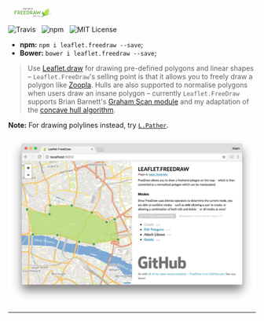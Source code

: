 <img src="media/logo.png" width="100" />

![Travis](http://img.shields.io/travis/Wildhoney/Leaflet.FreeDraw.svg?style=flat)
&nbsp;
![npm](http://img.shields.io/npm/v/leaflet.freedraw.svg?style=flat)
&nbsp;
![MIT License](http://img.shields.io/badge/license-MIT-lightgrey.svg?style=flat)

* **npm:** `npm i leaflet.freedraw --save`;
* **Bower:** `bower i leaflet.freedraw --save`;

> Use [Leaflet.draw](https://github.com/Leaflet/Leaflet.draw) for drawing pre-defined polygons and linear shapes &ndash; `Leaflet.FreeDraw`'s selling point is that it allows you to freely draw a polygon like [Zoopla](http://www.zoopla.co.uk/for-sale/map/property/london/?include_retirement_homes=true&include_shared_ownership=true&new_homes=include&q=London&results_sort=newest_listings&search_source=home&pn=1&view_type=map). Hulls are also supported to normalise polygons when users draw an insane polygon &ndash; currently `Leaflet.FreeDraw` supports Brian Barnett's [Graham Scan module](https://github.com/brian3kb/graham_scan_js) and my adaptation of the [concave hull algorithm](https://github.com/Wildhoney/ConcaveHull).

**Note:** For drawing polylines instead, try [`L.Pather`](https://github.com/Wildhoney/L.Pather).

![FreeDraw Screenshot](media/screenshot.png)

---

